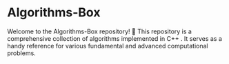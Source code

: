# Algorithms-Box
Welcome to the Algorithms-Box repository! 🚀 This repository is a comprehensive collection of algorithms implemented in C++ . It serves as a handy reference for various fundamental and advanced computational problems.
